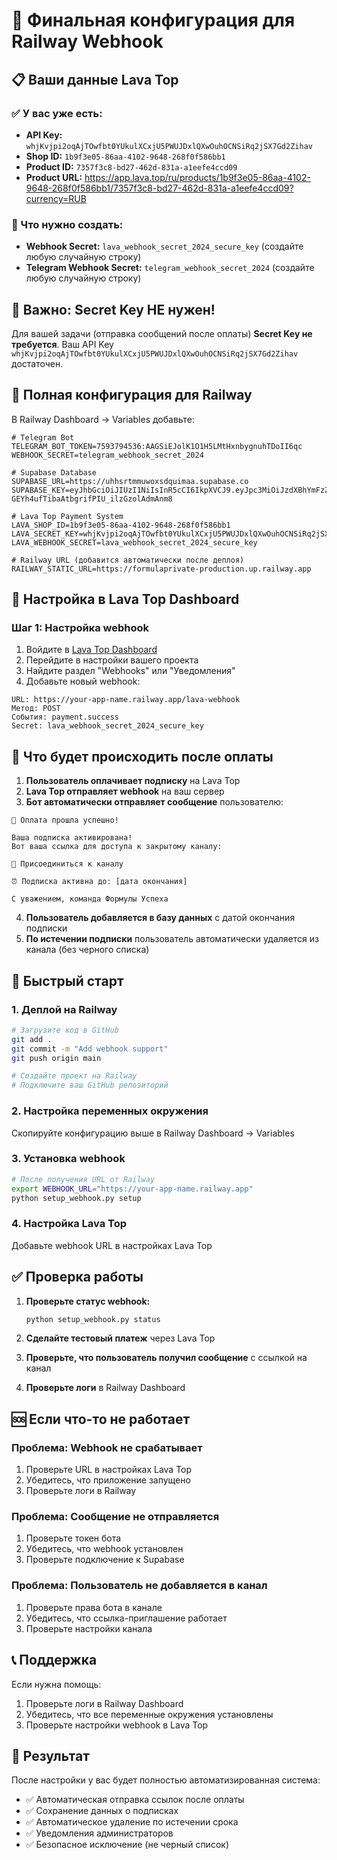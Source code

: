 # 🎯 Финальная конфигурация для Railway Webhook

## 📋 Ваши данные Lava Top

### ✅ У вас уже есть:
- **API Key:** `whjKvjpi2oqAjTOwfbt0YUkulXCxjU5PWUJDxlQXwOuhOCNSiRq2jSX7Gd2Zihav`
- **Shop ID:** `1b9f3e05-86aa-4102-9648-268f0f586bb1`
- **Product ID:** `7357f3c8-bd27-462d-831a-a1eefe4ccd09`
- **Product URL:** https://app.lava.top/ru/products/1b9f3e05-86aa-4102-9648-268f0f586bb1/7357f3c8-bd27-462d-831a-a1eefe4ccd09?currency=RUB

### 🔑 Что нужно создать:
- **Webhook Secret:** `lava_webhook_secret_2024_secure_key` (создайте любую случайную строку)
- **Telegram Webhook Secret:** `telegram_webhook_secret_2024` (создайте любую случайную строку)

## 🚨 Важно: Secret Key НЕ нужен!

Для вашей задачи (отправка сообщений после оплаты) **Secret Key не требуется**. Ваш API Key `whjKvjpi2oqAjTOwfbt0YUkulXCxjU5PWUJDxlQXwOuhOCNSiRq2jSX7Gd2Zihav` достаточен.

## 📝 Полная конфигурация для Railway

В Railway Dashboard → Variables добавьте:

```env
# Telegram Bot
TELEGRAM_BOT_TOKEN=7593794536:AAGSiEJolK1O1H5LMtHxnbygnuhTDoII6qc
WEBHOOK_SECRET=telegram_webhook_secret_2024

# Supabase Database
SUPABASE_URL=https://uhhsrtmmuwoxsdquimaa.supabase.co
SUPABASE_KEY=eyJhbGciOiJIUzI1NiIsInR5cCI6IkpXVCJ9.eyJpc3MiOiJzdXBhYmFzZSIsInJlZiI6InVoaHNydG1tdXdveHNkcXVpbWFhIiwicm9sZSI6ImFub24iLCJpYXQiOjE3NTQ2OTMwMzcsImV4cCI6MjA3MDI2OTAzN30.5xxo6g-GEYh4ufTibaAtbgrifPIU_ilzGzolAdmAnm8

# Lava Top Payment System
LAVA_SHOP_ID=1b9f3e05-86aa-4102-9648-268f0f586bb1
LAVA_SECRET_KEY=whjKvjpi2oqAjTOwfbt0YUkulXCxjU5PWUJDxlQXwOuhOCNSiRq2jSX7Gd2Zihav
LAVA_WEBHOOK_SECRET=lava_webhook_secret_2024_secure_key

# Railway URL (добавится автоматически после деплоя)
RAILWAY_STATIC_URL=https://formulaprivate-production.up.railway.app
```

## 🔧 Настройка в Lava Top Dashboard

### Шаг 1: Настройка webhook
1. Войдите в [Lava Top Dashboard](https://app.lava.top)
2. Перейдите в настройки вашего проекта
3. Найдите раздел "Webhooks" или "Уведомления"
4. Добавьте новый webhook:

```
URL: https://your-app-name.railway.app/lava-webhook
Метод: POST
События: payment.success
Secret: lava_webhook_secret_2024_secure_key
```

## 🎯 Что будет происходить после оплаты

1. **Пользователь оплачивает подписку** на Lava Top
2. **Lava Top отправляет webhook** на ваш сервер
3. **Бот автоматически отправляет сообщение** пользователю:

```
🎉 Оплата прошла успешно!

Ваша подписка активирована!
Вот ваша ссылка для доступа к закрытому каналу:

🔗 Присоединиться к каналу

⏰ Подписка активна до: [дата окончания]

С уважением, команда Формулы Успеха
```

4. **Пользователь добавляется в базу данных** с датой окончания подписки
5. **По истечении подписки** пользователь автоматически удаляется из канала (без черного списка)

## 🚀 Быстрый старт

### 1. Деплой на Railway
```bash
# Загрузите код в GitHub
git add .
git commit -m "Add webhook support"
git push origin main

# Создайте проект на Railway
# Подключите ваш GitHub репозиторий
```

### 2. Настройка переменных окружения
Скопируйте конфигурацию выше в Railway Dashboard → Variables

### 3. Установка webhook
```bash
# После получения URL от Railway
export WEBHOOK_URL="https://your-app-name.railway.app"
python setup_webhook.py setup
```

### 4. Настройка Lava Top
Добавьте webhook URL в настройках Lava Top

## ✅ Проверка работы

1. **Проверьте статус webhook:**
   ```bash
   python setup_webhook.py status
   ```

2. **Сделайте тестовый платеж** через Lava Top

3. **Проверьте, что пользователь получил сообщение** с ссылкой на канал

4. **Проверьте логи** в Railway Dashboard

## 🆘 Если что-то не работает

### Проблема: Webhook не срабатывает
1. Проверьте URL в настройках Lava Top
2. Убедитесь, что приложение запущено
3. Проверьте логи в Railway

### Проблема: Сообщение не отправляется
1. Проверьте токен бота
2. Убедитесь, что webhook установлен
3. Проверьте подключение к Supabase

### Проблема: Пользователь не добавляется в канал
1. Проверьте права бота в канале
2. Убедитесь, что ссылка-приглашение работает
3. Проверьте настройки канала

## 📞 Поддержка

Если нужна помощь:
1. Проверьте логи в Railway Dashboard
2. Убедитесь, что все переменные окружения установлены
3. Проверьте настройки webhook в Lava Top

## 🎯 Результат

После настройки у вас будет полностью автоматизированная система:
- ✅ Автоматическая отправка ссылок после оплаты
- ✅ Сохранение данных о подписках
- ✅ Автоматическое удаление по истечении срока
- ✅ Уведомления администраторов
- ✅ Безопасное исключение (не черный список)
